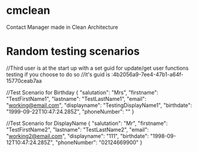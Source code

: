 # cmclean
Contact Manager made in Clean Architecture

# Random testing scenarios

//Third user is at the start up with a set guid for update/get user functions testing if you choose to do so //it's guid is :4b2056a9-7ee4-47b1-a64f-15770ceab7aa

//Test Scenario for Birthday
{ "salutation": "Mrs", "firstname": "TestFirstName1", "lastname": "TestLastName1", "email": "working@email.com", "displayname": "TestingDisplayName1", "birthdate": "1999-09-22T10:47:24.285Z", "phoneNumber": "" }

//Test Scenario for DisplayName
{ "salutation": "Mr", "firstname": "TestFirstName2", "lastname": "TestLastName2", "email": "working2@email.com", "displayname": "111", "birthdate": "1998-09-12T10:47:24.285Z", "phoneNumber": "02124669900" }